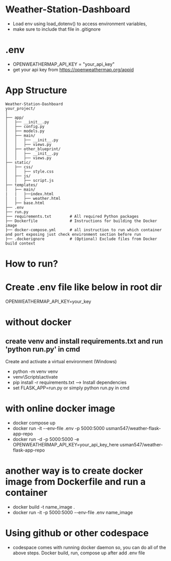 # Weather-Station-Dashboard

- Load env using load_dotenv() to access environment variables, 
- make sure to include that file in .gitignore
# .env
- OPENWEATHERMAP_API_KEY = "your_api_key"
- get your api key from <https://openweathermap.org/appid>

# App Structure
```plaintext
Weather-Station-Dashboard
your_project/
│
├── app/
│   ├── __init__.py
│   ├── config.py
│   ├── models.py
│   ├── main/
│   │   ├── __init__.py
│   │   ├── views.py
│   ├── other_blueprint/
│   │   ├── __init__.py
│   │   ├── views.py
├── static/
│   ├── css/
│   │   ├── style.css
│   ├── js/
│   │   ├── script.js
├── templates/
│   ├── main/
|   |   ├──index.html
│   |   ├── weather.html
│   ├── base.html
├── .env
├── run.py
├── requirements.txt        # All required Python packages
├── Dockerfile              # Instructions for building the Docker image
├── docker-compose.yml      # all instruction to run which container and port exposing just check environment section before run
├── .dockerignore           # (Optional) Exclude files from Docker build context
```


# How to run?

# Create .env file like below in root dir
OPENWEATHERMAP_API_KEY=your_key

# without docker 
## create venv and install requirements.txt and run 'python run.py' in cmd
Create and activate a virtual environment (Windows)
- python -m venv venv
- venv\Scripts\activate
- pip install -r requirements.txt --> Install dependencies
- set FLASK_APP=run.py or simply python run.py in cmd

# with online docker image
- docker compose up
- docker run -it --env-file .env -p 5000:5000 usman547/weather-flask-app-repo
- docker run -d -p 5000:5000 -e OPENWEATHERMAP_API_KEY=your_api_key_here usman547/weather-flask-app-repo

# another way is to create docker image from Dockerfile and run a container
- docker build -t name_image .
- docker run -it -p 5000:5000 --env-file .env name_image

# Using github or other codespace
- codespace comes with running docker daemon so, you can do all of the above steps. Docker build, run, compose up after add .env file